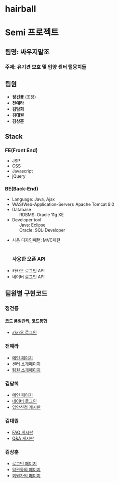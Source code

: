 # hairball
# Semi 프로젝트
## 팀명: 싸우지말조
### 주제: 유기견 보호 및 입양 센터 털뭉치들

  ## 팀원
<ul>
  <li><b>정건룡</b> (조장)</li>
  <li><b>전예라</b></li>
  <li><b>김담희</b></li>
  <li><b>김대원</b></li>
  <li><b>김상훈</b></li>
</ul>

## Stack

### FE(Front End)
<ul>
  <li>JSP</li>
  <li>CSS</li>
  <li>Javascript</li>
  <li>jQuery</li>
</ul>

### BE(Back-End)

<ul>
  <li>Language: Java, Ajax</li>
  <li>WAS(Web-Application-Server): Apache Tomcat 9.0</li>
  <li>Database
    <ul marker>RDBMS: Oracle 11g XE</ul>
  </li>
  <li>Developer tool
    <ul marker>Java: Eclipse</ul>
    <ul marker>Oracle: SQL-Developer</ul>
  </li>
</ul>
<ul>
  <li>사용 디자인패턴: MVC패턴</li><br>
  
  <h3> 사용한 오픈 API</h3>

   <li>카카오 로그인 API</li>
   <li>네이버 로그인 API</li>
</ul>

## 팀원별 구현코드

<h3>정건룡</h3>
<h4>코드 품질관리, 코드통합</h4>
<ul>
  <li><a href="http://localhost:8080/hairball/member/login">카카오 로그인</a></li>
</ul>

<h3>전예라</h3>
<ul>
  <li><a href="[http://localhost:8080/hairball/qnaBoard/questionIntro](http://localhost:8080/hairball/)">메인 페이지</a></li>
  <li><a href="[http://localhost:8080/hairball/qnaBoard/questionIntro](http://localhost:8080/hairball/introduce/introduce1.jsp)">센터 소개페이지</a></li>
  <li><a href="[http://localhost:8080/hairball/qnaBoard/questionList](http://localhost:8080/hairball/introduce/introduce2.jsp)">팀원 소개페이지</a></li>   
</ul>

<h3>김담희</h3>
<ul>
  <li><a href="[http://localhost:8080/hairball/qnaBoard/questionIntro](http://localhost:8080/hairball/)">메인 페이지</a></li>
  <li><a href="https://accounts.kakao.com/login/?continue=https%3A%2F%2Fkauth.kakao.com%2Foauth%2Fauthorize%3Fresponse_type%3Dcode%26redirect_uri%3Dhttp%253A%252F%252Flocalhost%253A8080%252Fhairball%252Foauth%252Fkakao%26through_account%3Dtrue%26client_id%3Da7b86ff96d50db1785b75938758aeb44#login">네이버 로그인</a></li>
  <li><a href="http://localhost:8080/hairball/animal/animalAdoptionList">입양신청 게시판</a></li>   
</ul>

<h3>김대원</h3>
<ul> 
  <li><a href="http://localhost:8080/hairball/qnaBoard/questionIntro">FAQ 게시판</a></li>
  <li><a href="http://localhost:8080/hairball/qnaBoard/questionList">Q&A 게시판</a></li>   
</ul>

<h3>김상훈</h3>
<ul> 
  <li><a href="http://localhost:8080/hairball/member/login">로그인 페이지</a></li>
  <li><a href="http://localhost:8080/hairball/member/terms">약관동의 페이지</a></li>
  <li><a href="http://localhost:8080/hairball/member/memberEnroll">회원가입 페이지</a></li>   
</ul>


